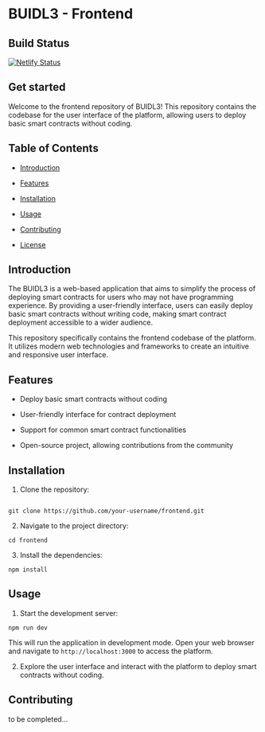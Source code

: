 # BUIDL3 - Frontend
## Build Status
  [![Netlify Status](https://api.netlify.com/api/v1/badges/f3257070-b379-4f87-b63f-649a01579db0/deploy-status)](https://app.netlify.com/sites/buidl3/deploys)

## Get started

Welcome to the frontend repository of BUIDL3! This repository contains the codebase for the user interface of the platform, allowing users to deploy basic smart contracts without coding.

  

## Table of Contents

  

- [Introduction](#introduction)

- [Features](#features)

- [Installation](#installation)

- [Usage](#usage)

- [Contributing](#contributing)

- [License](#license)

  

## Introduction

  

The BUIDL3 is a web-based application that aims to simplify the process of deploying smart contracts for users who may not have programming experience. By providing a user-friendly interface, users can easily deploy basic smart contracts without writing code, making smart contract deployment accessible to a wider audience.

  

This repository specifically contains the frontend codebase of the platform. It utilizes modern web technologies and frameworks to create an intuitive and responsive user interface.

  

## Features

  

- Deploy basic smart contracts without coding

- User-friendly interface for contract deployment

- Support for common smart contract functionalities

- Open-source project, allowing contributions from the community

  

## Installation

  

1. Clone the repository:

  

```

git clone https://github.com/your-username/frontend.git 

```

2. Navigate to the project directory:
```
cd frontend
```

3. Install the dependencies:

``` 
npm install
```

  

## Usage

  

1. Start the development server:

```
npm run dev
```
This will run the application in development mode. Open your web browser and navigate to `http://localhost:3000` to access the platform.

  

2. Explore the user interface and interact with the platform to deploy smart contracts without coding.

  

## Contributing

to be completed...